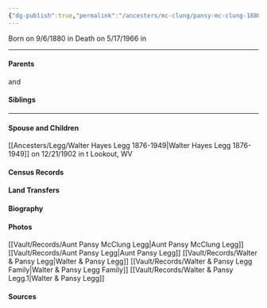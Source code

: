 ```yaml
---
{"dg-publish":true,"permalink":"/ancesters/mc-clung/pansy-mc-clung-1880-1966/","tags":["Pansy-McClung"]}
---
```


Born on  9/6/1880 in <!-- link to place -->
Death on 5/17/1966 in <!-- link to place -->

---
#### Parents

<!-- Link to father --> and <!-- Link to mother-->
#### Siblings
<!-- Link to sibling -->

---
#### Spouse and Children
[[Ancesters/Legg/Walter Hayes Legg 1876-1949\|Walter Hayes Legg 1876-1949]] on 12/21/1902 in t Lookout, WV
<!-- Link to child -->

#### Census Records

#### Land Transfers

#### Biography

#### Photos
[[Vault/Records/Aunt Pansy McClung Legg\|Aunt Pansy McClung Legg]]
[[Vault/Records/Aunt Pansy Legg\|Aunt Pansy Legg]]
[[Vault/Records/Walter & Pansy Legg\|Walter & Pansy Legg]]
[[Vault/Records/Walter & Pansy Legg Family\|Walter & Pansy Legg Family]]
[[Vault/Records/Walter & Pansy Legg.1\|Walter & Pansy Legg]]
#### Sources

